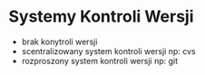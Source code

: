 Systemy Kontroli Wersji
=======================

- brak konytroli wersji
- scentralizowany system kontroli wersji np: cvs
- rozproszony system kontroli wersji np: git
